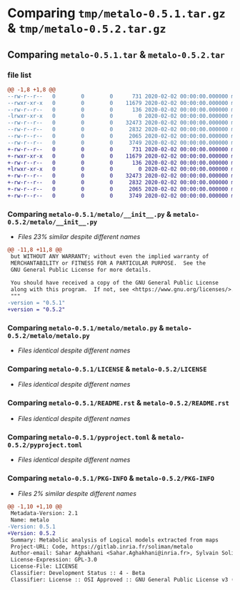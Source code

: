 # Comparing `tmp/metalo-0.5.1.tar.gz` & `tmp/metalo-0.5.2.tar.gz`

## Comparing `metalo-0.5.1.tar` & `metalo-0.5.2.tar`

### file list

```diff
@@ -1,8 +1,8 @@
--rw-r--r--   0        0        0      731 2020-02-02 00:00:00.000000 metalo-0.5.1/metalo/__init__.py
--rwxr-xr-x   0        0        0    11679 2020-02-02 00:00:00.000000 metalo-0.5.1/metalo/metalo.py
--rw-r--r--   0        0        0      136 2020-02-02 00:00:00.000000 metalo-0.5.1/.gitignore
-lrwxr-xr-x   0        0        0        0 2020-02-02 00:00:00.000000 metalo-0.5.1/.hgignore -> .dotfiles/hg/.hgignore
--rw-r--r--   0        0        0    32473 2020-02-02 00:00:00.000000 metalo-0.5.1/LICENSE
--rw-r--r--   0        0        0     2832 2020-02-02 00:00:00.000000 metalo-0.5.1/README.rst
--rw-r--r--   0        0        0     2065 2020-02-02 00:00:00.000000 metalo-0.5.1/pyproject.toml
--rw-r--r--   0        0        0     3749 2020-02-02 00:00:00.000000 metalo-0.5.1/PKG-INFO
+-rw-r--r--   0        0        0      731 2020-02-02 00:00:00.000000 metalo-0.5.2/metalo/__init__.py
+-rwxr-xr-x   0        0        0    11679 2020-02-02 00:00:00.000000 metalo-0.5.2/metalo/metalo.py
+-rw-r--r--   0        0        0      136 2020-02-02 00:00:00.000000 metalo-0.5.2/.gitignore
+lrwxr-xr-x   0        0        0        0 2020-02-02 00:00:00.000000 metalo-0.5.2/.hgignore -> .dotfiles/hg/.hgignore
+-rw-r--r--   0        0        0    32473 2020-02-02 00:00:00.000000 metalo-0.5.2/LICENSE
+-rw-r--r--   0        0        0     2832 2020-02-02 00:00:00.000000 metalo-0.5.2/README.rst
+-rw-r--r--   0        0        0     2065 2020-02-02 00:00:00.000000 metalo-0.5.2/pyproject.toml
+-rw-r--r--   0        0        0     3749 2020-02-02 00:00:00.000000 metalo-0.5.2/PKG-INFO
```

### Comparing `metalo-0.5.1/metalo/__init__.py` & `metalo-0.5.2/metalo/__init__.py`

 * *Files 23% similar despite different names*

```diff
@@ -11,8 +11,8 @@
 but WITHOUT ANY WARRANTY; without even the implied warranty of
 MERCHANTABILITY or FITNESS FOR A PARTICULAR PURPOSE.  See the
 GNU General Public License for more details.
 
 You should have received a copy of the GNU General Public License
 along with this program.  If not, see <https://www.gnu.org/licenses/>.
 """
-version = "0.5.1"
+version = "0.5.2"
```

### Comparing `metalo-0.5.1/metalo/metalo.py` & `metalo-0.5.2/metalo/metalo.py`

 * *Files identical despite different names*

### Comparing `metalo-0.5.1/LICENSE` & `metalo-0.5.2/LICENSE`

 * *Files identical despite different names*

### Comparing `metalo-0.5.1/README.rst` & `metalo-0.5.2/README.rst`

 * *Files identical despite different names*

### Comparing `metalo-0.5.1/pyproject.toml` & `metalo-0.5.2/pyproject.toml`

 * *Files identical despite different names*

### Comparing `metalo-0.5.1/PKG-INFO` & `metalo-0.5.2/PKG-INFO`

 * *Files 2% similar despite different names*

```diff
@@ -1,10 +1,10 @@
 Metadata-Version: 2.1
 Name: metalo
-Version: 0.5.1
+Version: 0.5.2
 Summary: Metabolic analysis of Logical models extracted from maps
 Project-URL: Code, https://gitlab.inria.fr/soliman/metalo
 Author-email: Sahar Aghakhani <Sahar.Aghakhani@inria.fr>, Sylvain Soliman <Sylvain.Soliman@inria.fr>
 License-Expression: GPL-3.0
 License-File: LICENSE
 Classifier: Development Status :: 4 - Beta
 Classifier: License :: OSI Approved :: GNU General Public License v3 (GPLv3)
```

